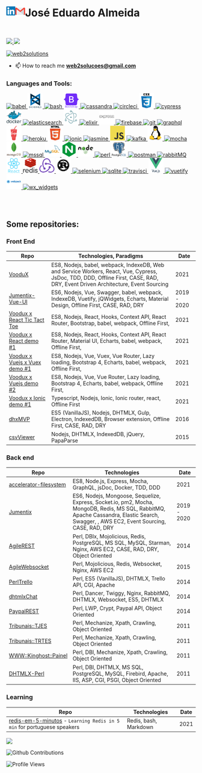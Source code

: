 # José Eduardo Almeida <a href="https://www.linkedin.com/in/eduardo-perotta-de-almeida/"> <img align="left" alt="José Eduardo Almeida | Linkedin" width="24px" src="https://github.com/web2solutions/web2solutions/blob/main/Linkedin.svg" /> </a> <a href="mailto:web2solucoes@gmail.com"> <img align="left" alt="José Eduardo Almeida | Gmail" width="26px" src="https://github.com/web2solutions/web2solutions/blob/main/Gmail.svg" /> </a>


<br>

<p align="left">
<a href="https://github.com/web2solutions">
  <img height="180em" src="https://github-readme-stats.vercel.app/api/?username=web2solutions&count_private=true&show_icons=true"/>
  <img height="180em" src="https://github-readme-stats.vercel.app/api/top-langs/?username=web2solutions&layout=compact&langs_count=8"/>
</a>
</p>


<p align="left"> <a href="https://github.com/ryo-ma/github-profile-trophy"><img src="https://github-profile-trophy.vercel.app/?username=web2solutions" alt="web2solutions" /></a> </p>

- 📫 How to reach me **web2solucoes@gmail.com**


<h3 align="left">Languages and Tools:</h3>
<p align="left"> <a href="https://babeljs.io/" target="_blank"> <img src="https://www.vectorlogo.zone/logos/babeljs/babeljs-icon.svg" alt="babel" width="40" height="40"/> </a> <a href="https://backbonejs.org" target="_blank"> <img src="https://raw.githubusercontent.com/devicons/devicon/master/icons/backbonejs/backbonejs-original-wordmark.svg" alt="backbonejs" width="40" height="40"/> </a> <a href="https://www.gnu.org/software/bash/" target="_blank"> <img src="https://www.vectorlogo.zone/logos/gnu_bash/gnu_bash-icon.svg" alt="bash" width="40" height="40"/> </a> <a href="https://getbootstrap.com" target="_blank"> <img src="https://raw.githubusercontent.com/devicons/devicon/master/icons/bootstrap/bootstrap-plain-wordmark.svg" alt="bootstrap" width="40" height="40"/> </a> <a href="https://cassandra.apache.org/" target="_blank"> <img src="https://www.vectorlogo.zone/logos/apache_cassandra/apache_cassandra-icon.svg" alt="cassandra" width="40" height="40"/> </a> <a href="https://circleci.com" target="_blank"> <img src="https://www.vectorlogo.zone/logos/circleci/circleci-icon.svg" alt="circleci" width="40" height="40"/> </a> <a href="https://www.w3schools.com/css/" target="_blank"> <img src="https://raw.githubusercontent.com/devicons/devicon/master/icons/css3/css3-original-wordmark.svg" alt="css3" width="40" height="40"/> </a> <a href="https://www.cypress.io" target="_blank"> <img src="https://raw.githubusercontent.com/simple-icons/simple-icons/6e46ec1fc23b60c8fd0d2f2ff46db82e16dbd75f/icons/cypress.svg" alt="cypress" width="40" height="40"/> </a> <a href="https://www.docker.com/" target="_blank"> <img src="https://raw.githubusercontent.com/devicons/devicon/master/icons/docker/docker-original-wordmark.svg" alt="docker" width="40" height="40"/> </a> <a href="https://www.elastic.co" target="_blank"> <img src="https://www.vectorlogo.zone/logos/elastic/elastic-icon.svg" alt="elasticsearch" width="40" height="40"/> </a> <a href="https://www.electronjs.org" target="_blank"> <img src="https://raw.githubusercontent.com/devicons/devicon/master/icons/electron/electron-original.svg" alt="electron" width="40" height="40"/> </a> <a href="https://elixir-lang.org" target="_blank"> <img src="https://www.vectorlogo.zone/logos/elixir-lang/elixir-lang-icon.svg" alt="elixir" width="40" height="40"/> </a> <a href="https://expressjs.com" target="_blank"> <img src="https://raw.githubusercontent.com/devicons/devicon/master/icons/express/express-original-wordmark.svg" alt="express" width="40" height="40"/> </a> <a href="https://firebase.google.com/" target="_blank"> <img src="https://www.vectorlogo.zone/logos/firebase/firebase-icon.svg" alt="firebase" width="40" height="40"/> </a> <a href="https://git-scm.com/" target="_blank"> <img src="https://www.vectorlogo.zone/logos/git-scm/git-scm-icon.svg" alt="git" width="40" height="40"/> </a> <a href="https://graphql.org" target="_blank"> <img src="https://www.vectorlogo.zone/logos/graphql/graphql-icon.svg" alt="graphql" width="40" height="40"/> </a> <a href="https://gulpjs.com" target="_blank"> <img src="https://raw.githubusercontent.com/devicons/devicon/master/icons/gulp/gulp-plain.svg" alt="gulp" width="40" height="40"/> </a> <a href="https://heroku.com" target="_blank"> <img src="https://www.vectorlogo.zone/logos/heroku/heroku-icon.svg" alt="heroku" width="40" height="40"/> </a> <a href="https://www.w3.org/html/" target="_blank"> <img src="https://raw.githubusercontent.com/devicons/devicon/master/icons/html5/html5-original-wordmark.svg" alt="html5" width="40" height="40"/> </a> <a href="https://ionicframework.com" target="_blank"> <img src="https://upload.wikimedia.org/wikipedia/commons/d/d1/Ionic_Logo.svg" alt="ionic" width="40" height="40"/> </a> <a href="https://jasmine.github.io/" target="_blank"> <img src="https://www.vectorlogo.zone/logos/jasmine/jasmine-icon.svg" alt="jasmine" width="40" height="40"/> </a> <a href="https://developer.mozilla.org/en-US/docs/Web/JavaScript" target="_blank"> <img src="https://raw.githubusercontent.com/devicons/devicon/master/icons/javascript/javascript-original.svg" alt="javascript" width="40" height="40"/> </a> <a href="https://kafka.apache.org/" target="_blank"> <img src="https://www.vectorlogo.zone/logos/apache_kafka/apache_kafka-icon.svg" alt="kafka" width="40" height="40"/> </a> <a href="https://www.linux.org/" target="_blank"> <img src="https://raw.githubusercontent.com/devicons/devicon/master/icons/linux/linux-original.svg" alt="linux" width="40" height="40"/> </a> <a href="https://mochajs.org" target="_blank"> <img src="https://www.vectorlogo.zone/logos/mochajs/mochajs-icon.svg" alt="mocha" width="40" height="40"/> </a> <a href="https://www.mongodb.com/" target="_blank"> <img src="https://raw.githubusercontent.com/devicons/devicon/master/icons/mongodb/mongodb-original-wordmark.svg" alt="mongodb" width="40" height="40"/> </a> <a href="https://www.microsoft.com/en-us/sql-server" target="_blank"> <img src="https://cdn.worldvectorlogo.com/logos/microsoft-sql-server.svg" alt="mssql" width="40" height="40"/> </a> <a href="https://www.mysql.com/" target="_blank"> <img src="https://raw.githubusercontent.com/devicons/devicon/master/icons/mysql/mysql-original-wordmark.svg" alt="mysql" width="40" height="40"/> </a> <a href="https://www.nginx.com" target="_blank"> <img src="https://raw.githubusercontent.com/devicons/devicon/master/icons/nginx/nginx-original.svg" alt="nginx" width="40" height="40"/> </a> <a href="https://nodejs.org" target="_blank"> <img src="https://raw.githubusercontent.com/devicons/devicon/master/icons/nodejs/nodejs-original-wordmark.svg" alt="nodejs" width="40" height="40"/> </a> <a href="https://www.perl.org/" target="_blank"> <img src="https://api.iconify.design/logos-perl.svg" alt="perl" width="40" height="40"/> </a> <a href="https://www.postgresql.org" target="_blank"> <img src="https://raw.githubusercontent.com/devicons/devicon/master/icons/postgresql/postgresql-original-wordmark.svg" alt="postgresql" width="40" height="40"/> </a> <a href="https://postman.com" target="_blank"> <img src="https://www.vectorlogo.zone/logos/getpostman/getpostman-icon.svg" alt="postman" width="40" height="40"/> </a> <a href="https://www.rabbitmq.com" target="_blank"> <img src="https://www.vectorlogo.zone/logos/rabbitmq/rabbitmq-icon.svg" alt="rabbitMQ" width="40" height="40"/> </a> <a href="https://reactjs.org/" target="_blank"> <img src="https://raw.githubusercontent.com/devicons/devicon/master/icons/react/react-original-wordmark.svg" alt="react" width="40" height="40"/> </a> <a href="https://redis.io" target="_blank"> <img src="https://raw.githubusercontent.com/devicons/devicon/master/icons/redis/redis-original-wordmark.svg" alt="redis" width="40" height="40"/> </a> <a href="https://redux.js.org" target="_blank"> <img src="https://raw.githubusercontent.com/devicons/devicon/master/icons/redux/redux-original.svg" alt="redux" width="40" height="40"/> </a> <a href="https://www.rust-lang.org" target="_blank"> <img src="https://raw.githubusercontent.com/devicons/devicon/master/icons/rust/rust-plain.svg" alt="rust" width="40" height="40"/> </a> <a href="https://www.selenium.dev" target="_blank"> <img src="https://raw.githubusercontent.com/detain/svg-logos/780f25886640cef088af994181646db2f6b1a3f8/svg/selenium-logo.svg" alt="selenium" width="40" height="40"/> </a> <a href="https://www.sqlite.org/" target="_blank"> <img src="https://www.vectorlogo.zone/logos/sqlite/sqlite-icon.svg" alt="sqlite" width="40" height="40"/> </a> <a href="https://travis-ci.org" target="_blank"> <img src="https://www.vectorlogo.zone/logos/travis-ci/travis-ci-icon.svg" alt="travisci" width="40" height="40"/> </a> <a href="https://vuejs.org/" target="_blank"> <img src="https://raw.githubusercontent.com/devicons/devicon/master/icons/vuejs/vuejs-original-wordmark.svg" alt="vuejs" width="40" height="40"/> </a> <a href="https://vuetifyjs.com/en/" target="_blank"> <img src="https://bestofjs.org/logos/vuetify.svg" alt="vuetify" width="40" height="40"/> </a> <a href="https://webpack.js.org" target="_blank"> <img src="https://raw.githubusercontent.com/devicons/devicon/d00d0969292a6569d45b06d3f350f463a0107b0d/icons/webpack/webpack-original-wordmark.svg" alt="webpack" width="40" height="40"/> </a> <a href="https://www.wxwidgets.org/" target="_blank"> <img src="https://upload.wikimedia.org/wikipedia/commons/b/bb/WxWidgets.svg" alt="wx_widgets" width="40" height="40"/> </a> </p>

<br><br>

## Some repositories:

### Front End

| Repo                                    |  Technologies, Paradigms                 |  Date                 |
| --------------------------------------- | ----------------------------- | ----------------------------- |
|  [VooduX][1]  |  ES8, Nodejs, babel, webpack, IndexeDB, Web and Service Workers, React, Vue, Cypress, JsDoc, TDD, DDD, Offline First, CASE, RAD, DRY, Event Driven Architecture, Event Sourcing | 2021|
|  [Jumentix-Vue-UI][18]  |  ES6, Nodejs, Vue, Swagger, babel, webpack, IndexeDB, Vuetify, jQWidgets, Echarts, Material Design, Offline First, CASE, RAD, DRY | 2019 - 2020 |
|  [Voodux x React Tic Tact Toe][24]  |  ES8, Nodejs, React, Hooks, Context API, React Router, Bootstrap, babel, webpack, Offline First, | 2021 |
|  [Voodux x React demo #1][2]  |  ES8, Nodejs, React, Hooks, Context API, React Router, Material UI, Echarts, babel, webpack, Offline First, | 2021 |
|  [Voodux x Vuejs x Vuex demo #1][21]  |  ES8, Nodejs, Vue, Vuex, Vue Router, Lazy loading, Bootstrap 4, Echarts, babel, webpack, Offline First,  | 2021 |
|  [Voodux x Vuejs demo #2][3]  |  ES8, Nodejs, Vue, Vue Router, Lazy loading, Bootstrap 4, Echarts, babel, webpack, Offline First,  | 2021 |
|  [Voodux x Ionic demo #1][4]  |  Typescript, Nodejs, Ionic, Ionic router, react, Offline First  | 2021 |
|  [dhxMVP][5]  |  ES5 (VanillaJS), Nodejs, DHTMLX, Gulp, Electron, IndexedDB, Browser extension, Offline First, CASE, RAD, DRY  | 2016 |
|  [csvViewer][6]  |  Nodejs, DHTMLX, IndexedDB, jQuery, PapaParse  | 2015 |


### Back end

| Repo                                    |  Technologies                 |  Date                 |
| --------------------------------------- | ----------------------------- | ----------------------------- |
|  [accelerator-filesystem][20]  |  ES8, Node.js, Express, Mocha, GraphQL, jsDoc, Docker, TDD, DDD  | 2021 |
|  [Jumentix][19]  |  ES6,  Nodejs, Mongoose, Sequelize, Express, Socket.io, pm2, Mocha, MongoDB, Redis, MS SQL, RabbitMQ, Apache Cassandra, Elastic Search, Swagger, , AWS EC2, Event Sourcing, CASE, RAD, DRY | 2019 - 2020|
|  [AgileREST][7]  |  Perl, DBIx, Mojolicious, Redis, PostgreSQL, MS SQL, MySQL, Starman, Nginx, AWS EC2, CASE, RAD, DRY, Object Oriented  | 2014 |
|  [AgileWebsocket][8]  | Perl, Mojolicious, Redis, Websocket, Nginx, AWS EC2  | 2015 |
|  [PerlTrello][9]  | Perl, ES5 (VanillaJS), DHTMLX, Trello API, CGI, Apache | 2014 |
|  [dhtmlxChat][10]  | Perl, Dancer, Twiggy, Nginx, RabbitMQ, DHTMLX, Websocket, ES5, DHTMLX | 2014 |
|  [PaypalREST][17]  | Perl, LWP, Crypt, Paypal API, Object Oriented | 2014 |
|  [Tribunais::TJES][14]  | Perl, Mechanize, Xpath, Crawling, Object Oriented | 2011 |
|  [Tribunais::TRTES][15]  | Perl, Mechanize, Xpath, Crawling, Object Oriented | 2011 |
|  [WWW::Kinghost::Painel][16]  | Perl, DBI, Mechanize, Xpath, Crawling, Object Oriented | 2011 |
|  [DHTMLX-Perl][11]  | Perl, DBI, DHTMLX, MS SQL, PostgreSQL, MySQL, Firebird, Apache, IIS, ASP, CGI, PSGI, Object Oriented | 2011 |


### Learning
| Repo                                    |  Technologies                 |  Date                 |
| --------------------------------------- | ----------------------------- | ----------------------------- |
|  [redis-em-5-minutos][22] - `Learning Redis in 5 min` for portuguese speakers  |  Redis, bash, Markdown  | 2021 |


<a href="https://wakatime.com/@web2solutions">
  <img align="center" src="https://github-readme-stats.vercel.app/api/wakatime?username=web2solutions&layout=compact" />
</a>

![Github Contributions](https://github-readme-streak-stats.herokuapp.com/?user=web2solutions)


![Profile Views](http://estruyf-github.azurewebsites.net/api/VisitorHit?user=web2solutions&repo=web2solutions&countColorcountColor)

[1]: https://web2solutions.github.io/voodux/code/index.html
[2]: https://github.com/web2solutions/voodux-react-context-api-demo
[3]: https://github.com/web2solutions/voodux-vue-simple-demo
[4]: https://github.com/web2solutions/test
[5]: https://github.com/web2solutions/dhxMVP
[6]: https://github.com/web2solutions/csvViewer
[7]: https://github.com/web2solutions/AgileREST
[8]: https://github.com/web2solutions/AgileWebsocket
[9]: https://github.com/web2solutions/PerlTrello
[10]: https://github.com/web2solutions/dhtmlxChat
[11]: https://github.com/web2solutions/DHTMLX-Perl
[12]: https://metacpan.org/pod/DHTMLX::Connector
[13]: https://metacpan.org/pod/DHTMLX::Core
[14]: https://metacpan.org/release/Tribunais-TJES
[15]: https://metacpan.org/release/Tribunais-TRTES
[16]: https://metacpan.org/release/WWW-Kinghost-Painel
[17]: https://github.com/web2solutions/PaypalREST
[18]: https://github.com/web2solutions/Jumentix-Vue-UI
[19]: https://github.com/web2solutions/Jumentix
[20]: https://github.com/web2solutions/accelerator-filesystem
[21]: https://github.com/web2solutions/voodux-vue-vuex-demo
[22]: https://web2solutions.github.io/redis-em-5-minutos/
[24]: https://github.com/web2solutions/voodux-react-tic-tac-toe

